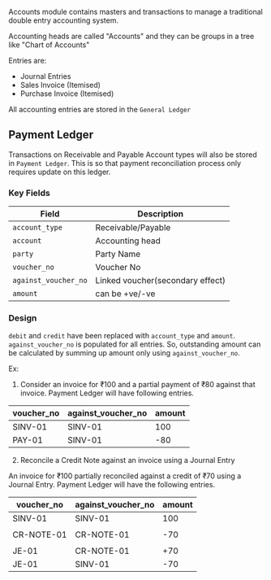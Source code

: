 Accounts module contains masters and transactions to manage a traditional
double entry accounting system.

Accounting heads are called "Accounts" and they can be groups in a tree like
"Chart of Accounts"

Entries are:

- Journal Entries
- Sales Invoice (Itemised)
- Purchase Invoice (Itemised)

All accounting entries are stored in the `General Ledger`

## Payment Ledger
Transactions on Receivable and Payable Account types will also be stored in `Payment Ledger`. This is so that payment reconciliation process only requires update on this ledger.

### Key Fields
| Field                | Description                      |
|----------------------|----------------------------------|
| `account_type`       | Receivable/Payable               |
| `account`            | Accounting head                  |
| `party`              | Party Name                       |
| `voucher_no`         | Voucher No                       |
| `against_voucher_no` | Linked voucher(secondary effect) |
| `amount`             | can be +ve/-ve                   |

### Design
`debit` and `credit` have been replaced with `account_type` and `amount`. `against_voucher_no` is populated for all entries. So, outstanding amount can be calculated by summing up amount only using `against_voucher_no`.

Ex:
1. Consider an invoice for ₹100 and a partial payment of ₹80 against that invoice. Payment Ledger will have following entries.

| voucher_no | against_voucher_no | amount |
|------------|--------------------|--------|
| SINV-01    | SINV-01            | 100    |
| PAY-01     | SINV-01            | -80    |


2. Reconcile a Credit Note against an invoice using a Journal Entry

An invoice for ₹100 partially reconciled against a credit of ₹70 using a Journal Entry. Payment Ledger will have the following entries.

| voucher_no | against_voucher_no | amount |
|------------|--------------------|--------|
| SINV-01    | SINV-01            | 100    |
|            |                    |        |
| CR-NOTE-01 | CR-NOTE-01         | -70    |
|            |                    |        |
| JE-01      | CR-NOTE-01         | +70    |
| JE-01      | SINV-01            | -70    |
